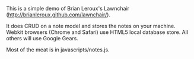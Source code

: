 This is a simple demo of Brian Leroux's Lawnchair (http://brianleroux.github.com/lawnchair/).

It does CRUD on a note model and stores the notes on your machine.  Webkit browsers (Chrome and Safari) use HTML5 local database store.  All others will use Google Gears.

Most of the meat is in javascripts/notes.js.